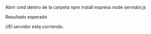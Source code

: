 Abrir cmd dentro de la carpeta
npm install express
node servidor.js

Resultado esperado

//El servidor esta corriendo.
